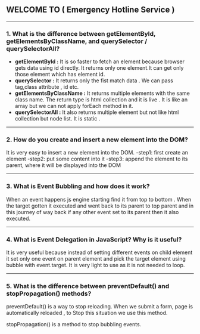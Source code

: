 ## WELCOME TO ( Emergency Hotline Service )

---

### 1. What is the difference between getElementById, getElementsByClassName, and querySelector / querySelectorAll?

- **getElementById :** It is so faster to fetch an element because browser gets data using id directly. It returns only one element.It can get only those element which has element id.
- **querySelector :** It returns only the fist match data . We can pass tag,class attribute , id etc.
- **getElementsByClassName :** It returns multiple elements with the same class name. The return type is html collection and it is live . It is like an array but we can not apply forEach method in it.
- **querySelectorAll :** It also returns multiple element but not like html collection but node list. It is static .

---

### 2. How do you create and insert a new element into the DOM?

It is very easy to insert a new element into the DOM.
-step1: first create an element
-step2: put some content into it
-step3: append the element to its parent, where it will be displayed into the DOM

---

### 3. What is Event Bubbling and how does it work?

When an event happens js engine starting find it from top to bottom . When the target gotten it executed and went back to its parent to top parent and in this journey of way back if any other event set to its parent then it also executed.

---

### 4. What is Event Delegation in JavaScript? Why is it useful?

It is very useful because instead of setting different events on child element it set only one event on parent element and pick the target element using bubble with event.target. It is very light to use as it is not needed to loop.

---

### 5. What is the difference between preventDefault() and stopPropagation() methods?

preventDefault() is a way to stop reloading. When we submit a form, page is automatically reloaded , to Stop this situation we use this method.

stopPropagation() is a method to stop bubbling events.
